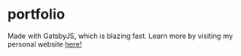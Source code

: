 # portfolio
Made with GatsbyJS, which is blazing fast.
Learn more by visiting my personal website [here!](https://tyang.netlify.app/)
